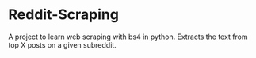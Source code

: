 # Reddit-Scraping
A project to learn web scraping with bs4 in python. Extracts the text from top X posts on a given subreddit.

